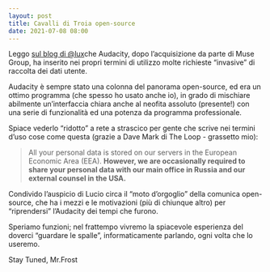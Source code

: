 ```yaml
---
layout: post
title: Cavalli di Troia open-source
date: 2021-07-08 08:00
---
```


Leggo [sul blog di @lux](https://macintelligence.org/posts/La-fortuna-aiuta-gli-Audacity.html)che Audacity, dopo l’acquisizione da parte di Muse Group, ha inserito nei propri termini di utilizzo molte richieste “invasive” di raccolta dei dati utente.

Audacity è sempre stato una colonna del panorama open-source, ed era un ottimo programma (che spesso ho usato anche io), in grado di mischiare abilmente un’interfaccia chiara anche al neofita assoluto (presente!) con una serie di funzionalità ed una potenza da programma professionale.

Spiace vederlo “ridotto” a rete a strascico per gente che scrive nei termini d’uso cose come questa (grazie a Dave Mark di The Loop - grassetto mio):

> All your personal data is stored on our servers in the European Economic Area (EEA). **However, we are occasionally required to share your personal data with our main office in Russia and our external counsel in the USA.**

Condivido l’auspicio di Lucio circa il “moto d’orgoglio” della comunica open-source, che ha i mezzi e le motivazioni (più di chiunque altro) per “riprendersi” l’Audacity dei tempi che furono.

Speriamo funzioni; nel frattempo vivremo la spiacevole esperienza del doverci “guardare le spalle”, informaticamente parlando, ogni volta che lo useremo.

Stay Tuned, Mr.Frost
